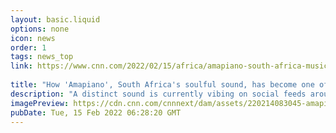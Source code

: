```yaml
---
layout: basic.liquid
options: none
icon: news
order: 1
tags: news_top
link: https://www.cnn.com/2022/02/15/africa/amapiano-south-africa-music-genre-origins-spc-intl/index.html
            
title: "How 'Amapiano', South Africa's soulful sound, has become one of the hottest new music genres"
description: "A distinct sound is currently vibing on social feeds around the world: the deep house, log-drum driven basslines and soulful piano melodies of \"Amapiano.\" While Amapiano dance challenges are currently sweeping TikTok, the streets of South Africa have been thrumming with its sound for years."
imagePreview: https://cdn.cnn.com/cnnnext/dam/assets/220214083045-amapiano-south-africa-dbn-gogo-music-club-video-synd-2.jpg
pubDate: Tue, 15 Feb 2022 06:28:20 GMT
---
```


